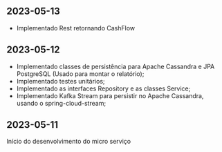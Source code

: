 ## 2023-05-13

* Implementado Rest retornando CashFlow


## 2023-05-12

* Implementado classes de persistência para Apache Cassandra e JPA PostgreSQL (Usado para montar o relatório);
* Implementado testes unitários;
* Implementado as interfaces Repository e as classes Service;
* Implementado Kafka Stream para persistir no Apache Cassandra, usando o spring-cloud-stream;

## 2023-05-11

Início do desenvolvimento do micro serviço

